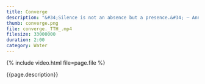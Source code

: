 ```yaml
---
title: Converge
description: "&#34;Silence is not an absence but a presence.&#34; – Anne D. LeClaire"
thumb: converge.png
file: converge._TTH_.mp4
filesize: 33000000
duration: 2:00
category: Water
---
```


{% include video.html file=page.file %}

<div class="buddha_quote">{{page.description}}</div>

